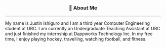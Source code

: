 <div align="center">
  <h3>💬 About Me</h3>
  <hr />
</div>

My name is Justin Ishiguro and I am a third year Computer Engineering student at UBC. I am currently an Undergraduate Teaching Assistant at UBC and just finished my internship at Dappworks Technology Inc. In my free time, I enjoy playing hockey, travelling, watching football, and fitness. 

<!--
**justinishiguro/justinishiguro** is a ✨ _special_ ✨ repository because its `README.md` (this file) appears on your GitHub profile.

Here are some ideas to get you started:

- 🔭 I’m currently working on ...
- 🌱 I’m currently learning ...
- 👯 I’m looking to collaborate on ...
- 🤔 I’m looking for help with ...
- 💬 Ask me about ...
- 📫 How to reach me: ...
- 😄 Pronouns: ...
- ⚡ Fun fact: ...
-->

